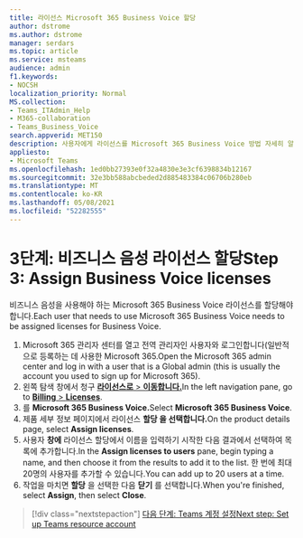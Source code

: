 ```yaml
---
title: 라이선스 Microsoft 365 Business Voice 할당
author: dstrome
ms.author: dstrome
manager: serdars
ms.topic: article
ms.service: msteams
audience: admin
f1.keywords:
- NOCSH
localization_priority: Normal
MS.collection:
- Teams_ITAdmin_Help
- M365-collaboration
- Teams_Business_Voice
search.appverid: MET150
description: 사용자에게 라이선스를 Microsoft 365 Business Voice 방법 자세히 알아보기
appliesto:
- Microsoft Teams
ms.openlocfilehash: 1ed0bb27393e0f32a4830e3e3cf6398834b12167
ms.sourcegitcommit: 32e3bb588abcbeded2d885483384c06706b280eb
ms.translationtype: MT
ms.contentlocale: ko-KR
ms.lasthandoff: 05/08/2021
ms.locfileid: "52282555"
---
```

# <a name="step-3-assign-business-voice-licenses"></a><span data-ttu-id="17a1f-103">3단계: 비즈니스 음성 라이선스 할당</span><span class="sxs-lookup"><span data-stu-id="17a1f-103">Step 3: Assign Business Voice licenses</span></span>

<span data-ttu-id="17a1f-104">비즈니스 음성을 사용해야 하는 Microsoft 365 Business Voice 라이선스를 할당해야 합니다.</span><span class="sxs-lookup"><span data-stu-id="17a1f-104">Each user that needs to use Microsoft 365 Business Voice needs to be assigned licenses for Business Voice.</span></span>

1. <span data-ttu-id="17a1f-105">Microsoft 365 관리자 센터를 열고 전역 관리자인 사용자와 로그인합니다(일반적으로 등록하는 데 사용한 Microsoft 365.</span><span class="sxs-lookup"><span data-stu-id="17a1f-105">Open the Microsoft 365 admin center and log in with a user that is a Global admin (this is usually the account you used to sign up for Microsoft 365).</span></span>
1. <span data-ttu-id="17a1f-106">왼쪽 탐색 창에서 청구 <a href="https://go.microsoft.com/fwlink/p/?linkid=842264" target="_blank"> **라이선스로**  >  **이동합니다.**</a></span><span class="sxs-lookup"><span data-stu-id="17a1f-106">In the left navigation pane, go to <a href="https://go.microsoft.com/fwlink/p/?linkid=842264" target="_blank">**Billing** > **Licenses**</a>.</span></span>
1. <span data-ttu-id="17a1f-107">를 **Microsoft 365 Business Voice.**</span><span class="sxs-lookup"><span data-stu-id="17a1f-107">Select **Microsoft 365 Business Voice**.</span></span>
1. <span data-ttu-id="17a1f-108">제품 세부 정보 페이지에서 라이선스 **할당 을 선택합니다.**</span><span class="sxs-lookup"><span data-stu-id="17a1f-108">On the product details page, select **Assign licenses**.</span></span>
1. <span data-ttu-id="17a1f-109">사용자 **창에** 라이선스 할당에서 이름을 입력하기 시작한 다음 결과에서 선택하여 목록에 추가합니다.</span><span class="sxs-lookup"><span data-stu-id="17a1f-109">In the **Assign licenses to users** pane, begin typing a name, and then choose it from the results to add it to the list.</span></span> <span data-ttu-id="17a1f-110">한 번에 최대 20명의 사용자를 추가할 수 있습니다.</span><span class="sxs-lookup"><span data-stu-id="17a1f-110">You can add up to 20 users at a time.</span></span>
1. <span data-ttu-id="17a1f-111">작업을 마치면 **할당** 을 선택한 다음 **닫기** 를 선택합니다.</span><span class="sxs-lookup"><span data-stu-id="17a1f-111">When you're finished, select **Assign**, then select **Close**.</span></span>

> [!div class="nextstepaction"]
> [<span data-ttu-id="17a1f-112">다음 단계: Teams 계정 설정</span><span class="sxs-lookup"><span data-stu-id="17a1f-112">Next step: Set up Teams resource account</span></span>](set-up-resource-account.md)
